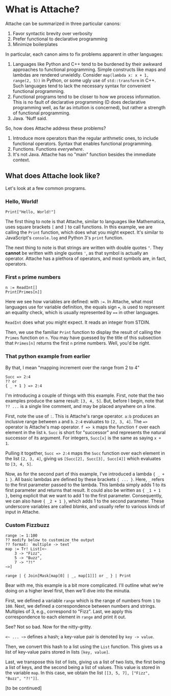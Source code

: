 # What is Attache?
<!-- meta-index: 0 -->

Attache can be summarized in three particular canons:

 1. Favor syntactic brevity over verbosity
 2. Prefer functional to declarative programming
 3. Minimize boilerplates

In particular, each canon aims to fix problems apparent in other languages:

 1. Languages like Python and C++ tend to be burdened by their awkward approaches to functional programming. Simple constructs like maps and lambdas are rendered unwieldly. Consider `map(lambda x: x + 1, range(2, 5))` in Python, or some ugly use of `std::transform` in C++. Such languages tend to lack the necessary syntax for convenient functional programming.
 2. Functional programs tend to be closer to how we process information. This is no fault of declarative programming (D does declarative programming well, as far as intuition is concerned), but rather a strength of functional programming.
 3. Java. 'Nuff said.

So, how does Attache address these problems?

 1. Introduce more operators than the regular arithmetic ones, to include functional operators. Syntax that enables functional programming.
 2. Functions. Functions _everywhere_.
 3. It's not Java. Attache has no "main" function besides the immediate context.

## What does Attache look like?

Let's look at a few common programs.

### Hello, World!

```attache
Print["Hello, World!"]
```

The first thing to note is that Attache, similar to languages like Mathematica, uses square brackets `[` and `]` to call functions. In this example, we are calling the `Print` function, which does what you might expect. It's similar to JavaScript's `console.log` and Python 3's `print` function.

The next thing to note is that strings are written with double quotes `"`. They **cannot** be written with single quotes `'`, as that symbol is actually an operator. Attache has a plethora of operators, and most symbols are, in fact, operators.

### First `n` prime numbers

```attache
n := ReadInt[]
Print[Primes[n]]
```

Here we see how variables are defined: with `:=`. In Attache, what most languages use for variable definition, the equals sign `=`, is used to represent an equality check, which is usually represented by `==` in other languages.

`ReadInt` does what you might expect. It reads an integer from STDIN.

Then, we use the familiar `Print` function to display the result of calling the `Primes` function on `n`. You may have guessed by the title of this subsection that `Primes[n]` returns the first `n` prime numbers. Well, you'd be right.

### That python example from earlier

By that, I mean "mapping increment over the range from 2 to 4"

```attache
Succ => 2:4
?? or
{ _ + 1 } => 2:4
```

I'm introducing a couple of things with this example. First, note that the two examples produce the same result: `[3, 4, 5]`. But, before I begin, note that `?? ...` is a single line comment, and may be placed anywhere on a line.

First, note the use of `:`. This is Attache's range operator. `a:b` produces an inclusive range between `a` and `b`. `2:4` evaluates to `[2, 3, 4]`. The `=>` operator is Attache's map operator. `f => k` maps the function `f` over each element in the list `k`. `Succ` is short for "successor" and represents the natural successor of its argument. For integers, `Succ[x]` is the same as saying `x + 1`.

Pulling it together, `Succ => 2:4` maps the `Succ` function over each element in the list `[2, 3, 4]`, giving us `[Succ[2], Succ[3], Succ[4]]` which evaluates to `[3, 4, 5]`.

Now, as for the second part of this example, I've introduced a lambda `{ _ + 1 }`. All basic lambdas are defined by these brackets `{ ... }`. Here, `_` refers to the first parameter passed to the lambda. This lambda simply adds 1 to its first parameter and returns that result. It could also be written as `{ _1 + 1 }`, being explicit that we want to add 1 to the first parameter. Consequently, we can also have `{ _2 + 1 }`, which adds 1 to the second parameter. These underscore variables are called _blanks_, and usually refer to various kinds of input in Attache.

### Custom Fizzbuzz

```attache
range := 1:100
?? modify below to customize the output
?? format: `multiple -> text`
map := Tr! List[<~
    3 -> "Fizz",
    5 -> "Buzz",
    7 -> "?!"
~>]

range | { Join[Mask[map[0] | _, map[1]]] or _ } | Print
```

Bear with me, this example is a bit more complicated. I'll outline what we're doing on a higher level first, then we'll dive into the minutia.

First, we defined a variable `range` which is the range of numbers from `1` to `100`. Next, we defined a correspondence between numbers and strings. Multiples of 3, e.g., correspond to "Fizz". Last, we apply this correspondence to each element in `range` and print it out.

See? Not so bad. Now for the nitty-gritty.

`<~ ... ~>` defines a hash; a key-value pair is denoted by `key -> value`.

Then, we convert this hash to a list using the `List` function. This gives us a list of key-value pairs stored in lists `[key, value]`.

Last, we transpose this list of lists, giving us a list of two lists, the first being a list of keys, and the second being a list of values. This value is stored in the variable `map`. In this case, we obtain the list `[[3, 5, 7], ["Fizz", "Buzz", "?!"]]`.

[to be continued]

